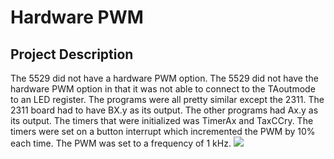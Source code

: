 # Hardware PWM
## Project Description
The 5529 did not have a hardware PWM option.  The 5529 did not have the hardware PWM option in that it was not able to connect to the TAoutmode to an LED register.  The programs were all pretty similar except the 2311.  The 2311 board had to have BX.y as its output.  The other programs had Ax.y as its output.  The timers that were initialized was TimerAx and TaxCCry.  The timers were set on a button interrupt which incremented the PWM by 10% each time.  The PWM was set to a frequency of 1 kHz.
![](https://media.giphy.com/media/3ov9k7EOnOUcq3ZQpq/giphy.gif)
